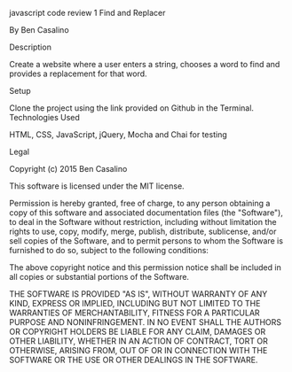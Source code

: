 javascript code review 1 Find and Replacer

By Ben Casalino

Description

Create a website where a user enters a string, chooses a word to find and provides a replacement for that word.

Setup

Clone the project using the link provided on Github in the Terminal.
Technologies Used

HTML, CSS, JavaScript, jQuery, Mocha and Chai for testing

Legal

Copyright (c) 2015 Ben Casalino 

This software is licensed under the MIT license.

Permission is hereby granted, free of charge, to any person obtaining a copy of this software and associated documentation files (the "Software"), to deal in the Software without restriction, including without limitation the rights to use, copy, modify, merge, publish, distribute, sublicense, and/or sell copies of the Software, and to permit persons to whom the Software is furnished to do so, subject to the following conditions:

The above copyright notice and this permission notice shall be included in all copies or substantial portions of the Software.

THE SOFTWARE IS PROVIDED "AS IS", WITHOUT WARRANTY OF ANY KIND, EXPRESS OR IMPLIED, INCLUDING BUT NOT LIMITED TO THE WARRANTIES OF MERCHANTABILITY, FITNESS FOR A PARTICULAR PURPOSE AND NONINFRINGEMENT. IN NO EVENT SHALL THE AUTHORS OR COPYRIGHT HOLDERS BE LIABLE FOR ANY CLAIM, DAMAGES OR OTHER LIABILITY, WHETHER IN AN ACTION OF CONTRACT, TORT OR OTHERWISE, ARISING FROM, OUT OF OR IN CONNECTION WITH THE SOFTWARE OR THE USE OR OTHER DEALINGS IN THE SOFTWARE.
